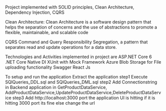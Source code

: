 Project implemented with
SOLID principles, Clean Architecture, Dependency Injection, CQRS 

Clean Architecture:
Clean Architecture is a software design pattern that helps the separation of concerns and the use of abstractions to promote a flexible, maintainable, and scalable code

CQRS
Command and Query Responsibility Segregation, a pattern that separates read and update operations for a data store.

Technologies and Activities implemented in project are
ASP.NET Core 6
.NET Core Native DI
XUnit with Mock Framework
Azure Blob Storage for File uploading functionality
Swagger
React Js


To setup and run the application
Extract the application
step1 Execute SQlQueries_DDL.sql and SQlQueries_DML.sql
step2 Add Connectionstring in Backend application in GetProductDataService, AddProductDataService,UpdateProductDataService,DeleteProductDataService
step3 Add http://localhost:3000 port the application UI is hitting if it is hitting 3000 port its fine else change the url
